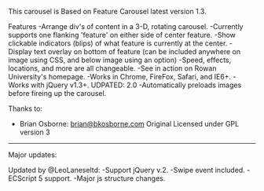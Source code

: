 This carousel is Based on Feature Carousel latest version 1.3.

Features
-Arrange div's of content in a 3-D, rotating carousel.
-Currently supports one flanking 'feature' on either side of center feature.
-Show clickable indicators (blips) of what feature is currently at the center.
-Display text overlay on bottom of feature (can be included anywhere on image using CSS, and below image using an option)
-Speed, effects, locations, and more are all changeable.
-See in action on Rowan University's homepage.
-Works in Chrome, FireFox, Safari, and IE6+.
-Works with jQuery v1.3+. UDPATED: 2.0
-Automatically preloads images before fireing up the carousel.

Thanks to:
- Brian Osborne: brian@bkosborne.com
Original Licensed under GPL version 3

-----------------------------------------------------------------------------------------------

Major updates:

Updated by @LeoLaneseltd: 
-Support jQuery v.2. 
-Swipe event included. 
-ECScript 5 support. 
-Major js structure changes.
